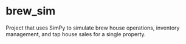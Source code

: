 # brew_sim
Project that uses SimPy to simulate brew house operations, inventory management, and tap house sales for a single property.
